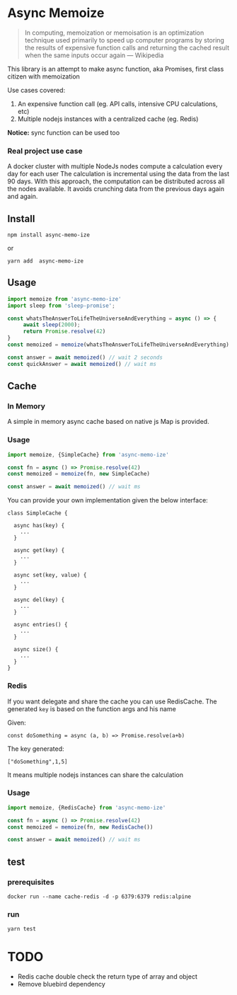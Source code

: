 # Async Memoize

> In computing, memoization or memoisation is an optimization technique used primarily to speed up computer programs by storing the results of expensive function calls and returning the cached result when the same inputs occur again
> — Wikipedia

This library is an attempt to make async function, aka Promises, first class citizen with memoization

Use cases covered:
1) An expensive function call (eg. API calls, intensive CPU calculations, etc) 
2) Multiple nodejs instances with a centralized cache (eg. Redis)

**Notice:** sync function can be used too

### Real project use case 

A docker cluster with multiple NodeJs nodes compute a calculation every day for each user 
The calculation is incremental using the data from the last 90 days. 
With this approach, the computation can be distributed across all the nodes available. 
It avoids crunching data from the previous days again and again.  
 
## Install

    npm install async-memo-ize

or

    yarn add  async-memo-ize

## Usage

```js
import memoize from 'async-memo-ize'
import sleep from 'sleep-promise';

const whatsTheAnswerToLifeTheUniverseAndEverything = async () => {
     await sleep(2000);
     return Promise.resolve(42)
}
const memoized = memoize(whatsTheAnswerToLifeTheUniverseAndEverything)

const answer = await memoized() // wait 2 seconds 
const quickAnswer = await memoized() // wait ms  
```

## Cache

### In Memory

A simple in memory async cache based on native js Map is provided.

### Usage

```js
import memoize, {SimpleCache} from 'async-memo-ize'

const fn = async () => Promise.resolve(42)
const memoized = memoize(fn, new SimpleCache)

const answer = await memoized() // wait ms  
```

You can provide your own implementation given the below interface:

```
class SimpleCache {

  async has(key) {
    ...
  }

  async get(key) {
    ...
  }

  async set(key, value) {
    ...
  }

  async del(key) {
    ...
  }

  async entries() {
    ...
  }

  async size() {
    ...
  }
}
```

### Redis
If you want delegate and share the cache you can use RedisCache. 
The generated `key` is based on the function args and his name 

Given:
```
const doSomething = async (a, b) => Promise.resolve(a+b)

```
The key generated:

```
["doSomething",1,5]
```

It means multiple nodejs instances can share the calculation  

### Usage
```js
import memoize, {RedisCache} from 'async-memo-ize'

const fn = async () => Promise.resolve(42)
const memoized = memoize(fn, new RedisCache())

const answer = await memoized() // wait ms  
```

## test

### prerequisites

    docker run --name cache-redis -d -p 6379:6379 redis:alpine  

### run

    yarn test

# TODO
- Redis cache double check the return type of array and object
- Remove bluebird dependency
